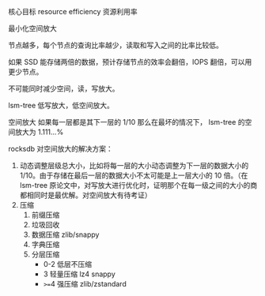 核心目标 resource efficiency 资源利用率
 
 最小化空间放大
 
 节点越多，每个节点的查询比率越少，读取和写入之间的比率比较低。
 
如果 SSD 能存储两倍的数据，预计存储节点的效率会翻倍，IOPS 翻倍，可以用更少节点。

不可能同时减少空间，读，写放大。

lsm-tree 低写放大，低空间放大。

空间放大
如果每一层都是其下一层的 1/10 那么在最坏的情况下， lsm-tree 的空间放大为 1.111...% 

rocksdb 对空间放大的解决方案：

1. 动态调整层级总大小，比如将每一层的大小动态调整为下一层的数据大小的 1/10。由于存储在最后一层的数据大小不太可能是上一层大小的 10 倍。（在 lsm-tree 原论文中，对写放大进行优化时，证明那个在每一级之间的大小的商都相同时是最优解。对空间放大有待考证）
2. 压缩
	1. 前缀压缩
	2. 垃圾回收
	3. 数据压缩 zlib/snappy
	4. 字典压缩
	5. 分层压缩 
		* 0-2 低层不压缩
		* 3 轻量压缩 lz4 snappy
		* `>=`4  强压缩 zlib/zstandard
